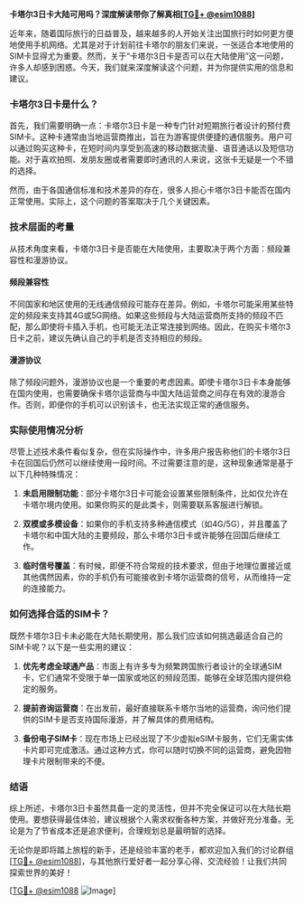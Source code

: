 **卡塔尔3日卡大陆可用吗？深度解读带你了解真相[[TG💪+ @esim1088](https://t.me/s/esim1088)]**

近年来，随着国际旅行的日益普及，越来越多的人开始关注出国旅行时如何更方便地使用手机网络。尤其是对于计划前往卡塔尔的朋友们来说，一张适合本地使用的SIM卡显得尤为重要。然而，关于“卡塔尔3日卡是否可以在大陆使用”这一问题，许多人却感到困惑。今天，我们就来深度解读这个问题，并为你提供实用的信息和建议。

### 卡塔尔3日卡是什么？

首先，我们需要明确一点：卡塔尔3日卡是一种专门针对短期旅行者设计的预付费SIM卡。这种卡通常由当地运营商推出，旨在为游客提供便捷的通信服务。用户可以通过购买这种卡，在短时间内享受到高速的移动数据流量、语音通话以及短信功能。对于喜欢拍照、发朋友圈或者需要即时通讯的人来说，这张卡无疑是一个不错的选择。

然而，由于各国通信标准和技术差异的存在，很多人担心卡塔尔3日卡能否在国内正常使用。实际上，这个问题的答案取决于几个关键因素。

### 技术层面的考量

从技术角度来看，卡塔尔3日卡是否能在大陆使用，主要取决于两个方面：频段兼容性和漫游协议。

#### 频段兼容性

不同国家和地区使用的无线通信频段可能存在差异。例如，卡塔尔可能采用某些特定的频段来支持其4G或5G网络。如果这些频段与大陆运营商所支持的频段不匹配，那么即使将卡插入手机，也可能无法正常连接到网络。因此，在购买卡塔尔3日卡之前，建议先确认自己的手机是否支持相应的频段。

#### 漫游协议

除了频段问题外，漫游协议也是一个重要的考虑因素。即使卡塔尔3日卡本身能够在国内使用，也需要确保卡塔尔运营商与中国大陆运营商之间存在有效的漫游合作。否则，即便你的手机可以识别该卡，也无法实现正常的通信服务。

### 实际使用情况分析

尽管上述技术条件看似复杂，但在实际操作中，许多用户报告称他们的卡塔尔3日卡在回国后仍然可以继续使用一段时间。不过需要注意的是，这种现象通常是基于以下几种特殊情况：

1. **未启用限制功能**：部分卡塔尔3日卡可能会设置某些限制条件，比如仅允许在卡塔尔境内使用。如果你购买的是此类卡，则需要联系客服进行解锁。
   
2. **双模或多模设备**：如果你的手机支持多种通信模式（如4G/5G），并且覆盖了卡塔尔和中国大陆的主要频段，那么卡塔尔3日卡或许能够在回国后继续工作。

3. **临时信号覆盖**：有时候，即便不符合常规的技术要求，但由于地理位置接近或其他偶然因素，你的手机仍有可能接收到卡塔尔运营商的信号，从而维持一定的连接能力。

### 如何选择合适的SIM卡？

既然卡塔尔3日卡未必能在大陆长期使用，那么我们应该如何挑选最适合自己的SIM卡呢？以下是一些实用的建议：

1. **优先考虑全球通产品**：市面上有许多专为频繁跨国旅行者设计的全球通SIM卡，它们通常不受限于单一国家或地区的频段范围，能够在全球范围内提供稳定的服务。

2. **提前咨询运营商**：在出发前，最好直接联系卡塔尔当地的运营商，询问他们提供的SIM卡是否支持国际漫游，并了解具体的费用结构。

3. **备份电子SIM卡**：现在市场上已经出现了不少虚拟eSIM卡服务，它们无需实体卡片即可完成激活。通过这种方式，你可以随时切换不同的运营商，避免因物理卡片限制带来的不便。

### 结语

综上所述，卡塔尔3日卡虽然具备一定的灵活性，但并不完全保证可以在大陆长期使用。要想获得最佳体验，建议根据个人需求权衡各种方案，并做好充分准备。无论是为了节省成本还是追求便利，合理规划总是最明智的选择。

无论你是即将踏上旅程的新手，还是经验丰富的老手，都欢迎加入我们的讨论群组[[TG💪+ @esim1088](https://t.me/s/esim1088)]，与其他旅行爱好者一起分享心得、交流经验！让我们共同探索世界的美好！

[[TG💪+ @esim1088](https://t.me/s/esim1088) ![Image](https://i.postimg.cc/4NQfJmqS/Snipaste-2025-05-13-00-14-12.png)]